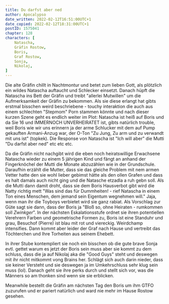 ```yaml
---
title: Du darfst aber ned
author: Apocalypso
date_written: 2022-02-12T16:51:00UTC+1
date_copied: 2022-02-12T18:31:00UTC+1
postID: 1575041
chapter: 128
characters: [ 
    Natascha, 
    Gräfin Rostow, 
    Boris, 
    Graf Rostow,
    Sonja,
    Nikolaj,
]
---
```

Die alte Gräfin chillt in Nachtmontur und betet zum lieben Gott, als plötzlich ein wildes Natascha auftaucht und Schlecker einsetzt. Danach hüpft die Natascha ins Bett der Gräfin und treibt "allerlei Mutwillen" um die Aufmerksamkeit der Gräfin zu bekommen. Als sie diese erlangt hat gibts erstmal bisschen weird beschriebene - touchy interaktion die auch aus einem schlechten "Stepmom" Porn stammen könnte und nach dieser kurzen Szene geht es endlich weiter im Plot: Natascha ist heiß auf Boris und da Sie 16 und IMMERNOCH UNVERHEIRATET ist, gibts natürlich trouble, weil Boris wie wir uns erinnern ja der arme Schlucker mit dem auf Pump gekauften Armani-Anzug war, der O-Ton "Zu Jung, Zu arm und zu verwandt mit uns ist" (topkek). Die Response von Natascha ist "Ich will aber" die Mutti "Du darfst aber ned" etc etc etc.

Da die Gräfin nicht nachgibt wird die eben noch heiratswillige Erwachsene Natascha wieder zu einem 5 jährigen Kind und fängt an anhand der Fingerknöchel der Mutti die Monate abzuzählen wie in der Grundschule. Daraufhin erzählt die Mutter, dass sie das gleiche Problem mit nem armen Vetter hatte den sie wohl lieber gebimst hätte als den ollen Grafen und dass es halt damals auch nicht ging und die Natasche etzadla a ruh gebn soll. Als die Mutti dann damit droht, dass sie dem Boris Hausverbot gibt wird die Natty richtig mett "Was sind das für Dummheiten! - rief Natascha in einem Ton eines Menschen, dem jemand sein Eigentum wegnehmen will." Jaja, wenn man ihr die Toyboys verbietet wird sie ganz rabiat. Als Vorschlag zur Güte sagt sie dann, dass der Boris ja "Bloß so, ohne Heiraten - rumkommen soll *Zwinkger*". In der nächsten Eskalationsstufe ordnet sie ihren potentiellen Verehrern Farben und geometrische Formen zu, Boris ist eine Standuhr und grau, Besuchof (Pierre) ist blau mit rot und viereckig. Weirdchamp intensifies. Dann kommt aber leider der Graf nach Hause und vertreibt das Töchterchen und Ihre Torheiten aus seinem Ehebett.

In ihrer Stube kontempliert sie noch ein bisschen ob die gute brave Sonja evtl. gettet warum es jetzt der Boris sein muss aber sie kommt zu dem schluss, dass die ja auf Nikolaj aka die "Good Guys" steht und deswegen mit ihr nicht mitkommt vong Brains her. Schlägt sich auch darin nieder, dass sie keiner Versteht und sie deswegen ja im Umkehrschluss sehr klug sein muss (lol). Danach geht sie ihre perks durch und stellt sich vor, was die Männers so am thonken sind wenn sie sie erblicken.

Meanwhile bestellt die Gräfin am nächsten Tag den Boris um ihm GTFO zuzurufen und er pariert natürlich und ward nie mehr im Hause Rostow gesehen.